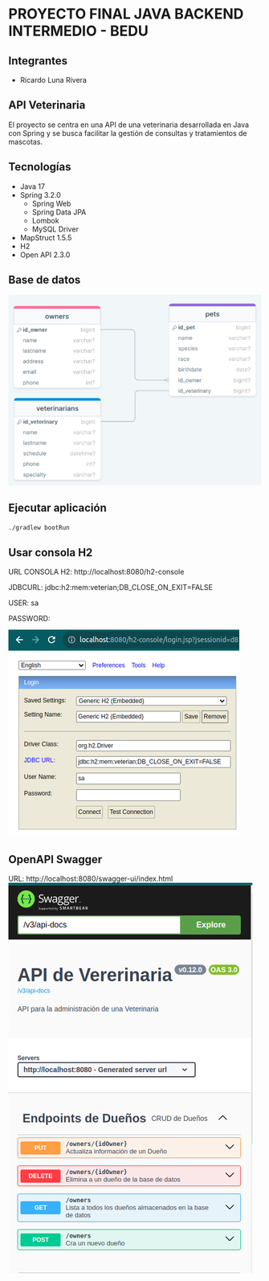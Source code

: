 # PROYECTO FINAL JAVA BACKEND INTERMEDIO - BEDU

## Integrantes
- Ricardo Luna Rivera

## API Veterinaria

El proyecto se centra en una API de una veterinaria desarrollada en Java
con Spring y se busca facilitar la gestión de consultas y tratamientos de mascotas. 

## Tecnologías
- Java 17
- Spring 3.2.0
  - Spring Web
  - Spring Data JPA
  - Lombok
  - MySQL Driver
- MapStruct 1.5.5
- H2
- Open API 2.3.0

## Base de datos
![db_veterinary.png](src%2Fimg%2Fdb_veterinary.png)

## Ejecutar aplicación
`./gradlew bootRun`

## Usar consola H2
URL CONSOLA H2: http://localhost:8080/h2-console

JDBCURL: jdbc:h2:mem:veterian;DB_CLOSE_ON_EXIT=FALSE

USER: sa

PASSWORD:

![H2_console.png](src%2Fimg%2FH2_console.png)

## OpenAPI Swagger
URL: http://localhost:8080/swagger-ui/index.html
![documentation.png](src%2Fimg%2Fdocumentation.png)